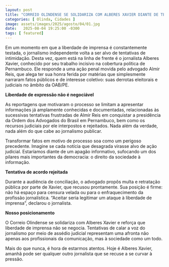 ```yaml
---
layout: post
title: "CORREIO OLINDENSE SE SOLIDARIZA COM ALBERES XAVIER DIANTE DE TENTATIVA DE INTIMIDAÇÃO JUDICIAL"
categories: [ Olinda, Cidades ]
image: assets/images/2025/agosto/04/01.jpg
date:   2025-08-04 19:25:00 -0300
tags: [ featured]
---
```

Em um momento em que a liberdade de imprensa é constantemente testada, o jornalismo independente volta a ser alvo de tentativas de intimidação. Desta vez, quem está na linha de frente é o jornalista Alberes Xavier, conhecido por seu trabalho incisivo na cobertura política de Pernambuco. Ele responde a uma ação penal movida pelo advogado Almir Reis, que alega ter sua honra ferida por matérias que simplesmente narraram fatos públicos e de interesse coletivo: suas derrotas eleitorais e judiciais no âmbito da OAB/PE.

**Liberdade de expressão não é negociável**

As reportagens que motivaram o processo se limitam a apresentar informações já amplamente conhecidas e documentadas, relacionadas às sucessivas tentativas frustradas de Almir Reis em conquistar a presidência da Ordem dos Advogados do Brasil em Pernambuco, bem como os recursos judiciais por ele interpostos e rejeitados. Nada além da verdade, nada além do que cabe ao jornalismo publicar.

Transformar fatos em motivo de processo soa como um perigoso precedente. Imagine se cada notícia que desagrada virasse alvo de ação judicial. Estaríamos diante de um apagão informativo, sufocando um dos pilares mais importantes da democracia: o direito da sociedade à informação.

**Tentativa de acordo rejeitada**

Durante a audiência de conciliação, o advogado propôs multa e retratação pública por parte de Xavier, que recusou prontamente. Sua posição é firme: não há espaço para censura velada ou para o enfraquecimento da profissão jornalística. “Aceitar seria legitimar um ataque à liberdade de imprensa”, declarou o jornalista.

**Nosso posicionamento**

O Correio Olindense se solidariza com Alberes Xavier e reforça que liberdade de imprensa não se negocia. Tentativas de calar a voz do jornalismo por meio de assédio judicial representam uma afronta não apenas aos profissionais da comunicação, mas à sociedade como um todo.

Mais do que nunca, é hora de estarmos atentos. Hoje é Alberes Xavier, amanhã pode ser qualquer outro jornalista que se recuse a se curvar à pressão.